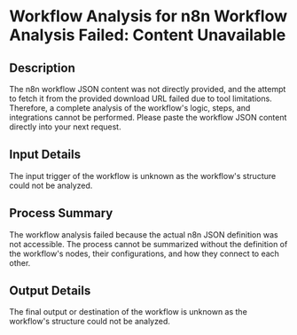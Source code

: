 # Workflow Analysis for n8n Workflow Analysis Failed: Content Unavailable

## Description
The n8n workflow JSON content was not directly provided, and the attempt to fetch it from the provided download URL failed due to tool limitations. Therefore, a complete analysis of the workflow's logic, steps, and integrations cannot be performed. Please paste the workflow JSON content directly into your next request.

## Input Details
The input trigger of the workflow is unknown as the workflow's structure could not be analyzed.

## Process Summary
The workflow analysis failed because the actual n8n JSON definition was not accessible. The process cannot be summarized without the definition of the workflow's nodes, their configurations, and how they connect to each other.

## Output Details
The final output or destination of the workflow is unknown as the workflow's structure could not be analyzed.
